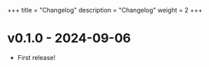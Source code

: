 +++
title = "Changelog"
description = "Changelog"
weight = 2
+++

# v0.1.0 - 2024-09-06

- First release!